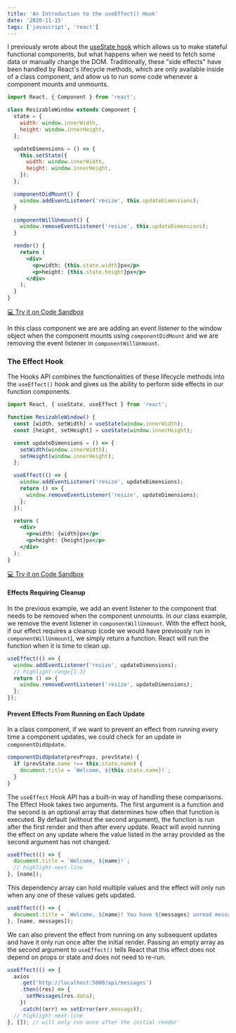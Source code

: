```yaml
---
title: 'An Introduction to the useEffect() Hook'
date: '2020-11-15'
tags: ['javascript', 'react']
---
```


I previously wrote about the [useState hook](/use-state-hook) which allows us to make stateful functional components, but what happens when we need to fetch some data or manually change the DOM. Traditionally, these "side effects" have been handled by React's lifecycle methods, which are only available inside of a class component, and allow us to run some code whenever a component mounts and unmounts.

```jsx
import React, { Component } from 'react';

class ResizableWindow extends Component {
  state = {
    width: window.innerWidth,
    height: window.innerHeight,
  };

  updateDimensions = () => {
    this.setState({
      width: window.innerWidth,
      height: window.innerHeight,
    });
  };

  componentDidMount() {
    window.addEventListener('resize', this.updateDimensions);
  }

  componentWillUnmount() {
    window.removeEventListener('resize', this.updateDimensions);
  }

  render() {
    return (
      <div>
        <p>width: {this.state.width}px</p>
        <p>height: {this.state.height}px</p>
      </div>
    );
  }
}
```

<a class="code-sandbox-link" href="https://codesandbox.io/s/use-effect-class-demo-dc5mk" target="_blank">💻 Try it on Code Sandbox</a>

In this class component we are are adding an event listener to the window object when the component mounts using `componentDidMount` and we are removing the event listener in `componentWillUnmount`.

### The Effect Hook

The Hooks API combines the functionalities of these lifecycle methods into the `useEffect()` hook and gives us the ability to perform side effects in our function components.

```jsx
import React, { useState, useEffect } from 'react';

function ResizableWindow() {
  const [width, setWidth] = useState(window.innerWidth);
  const [height, setHeight] = useState(window.innerHeight);

  const updateDimensions = () => {
    setWidth(window.innerWidth);
    setHeight(window.innerHeight);
  };

  useEffect(() => {
    window.addEventListener('resize', updateDimensions);
    return () => {
      window.removeEventListener('resize', updateDimensions);
    };
  });

  return (
    <div>
      <p>width: {width}px</p>
      <p>height: {height}px</p>
    </div>
  );
}
```

<a class="code-sandbox-link" href="https://codesandbox.io/s/use-effect-functional-demo-3ki4d" target="_blank">💻 Try it on Code Sandbox</a>

#### Effects Requiring Cleanup

In the previous example, we add an event listener to the component that needs to be removed when the component unmounts. In our class example, we remove the event listener in `componentWillUnmount`. With the effect hook, if our effect requires a cleanup (code we would have previously run in `componentWillUnmount`), we simply return a function. React will run the function when it is time to clean up.

```jsx
useEffect(() => {
  window.addEventListener('resize', updateDimensions);
  // highlight-range{1-3}
  return () => {
    window.removeEventListener('resize', updateDimensions);
  };
});
```

#### Prevent Effects From Running on Each Update

In a class component, if we want to prevent an effect from running every time a component updates, we could check for an update in `componentDidUpdate`.

```jsx
componentDidUpdate(prevProps, prevState) {
  if (prevState.name !== this.state.name) {
    document.title = `Welcome, ${this.state.name}!`;
  }
}
```

The `useEffect` Hook API has a built-in way of handling these comparisons. The Effect Hook takes two arguments. The first argument is a function and the second is an optional array that determines how often that function is executed. By default (without the second argument), the function is run after the first render and then after every update. React will avoid running the effect on any update where the value listed in the array provided as the second argument has not changed.

```jsx
useEffect(() => {
  document.title = `Welcome, ${name}!`;
  // highlight-next-line
}, [name]);
```

This dependency array can hold multiple values and the effect will only run when any one of these values gets updated.

```jsx
useEffect(() => {
  document.title = `Welcome, ${name}! You have ${messages} unread messages.`;
}, [name, messages]);
```

We can also prevent the effect from running on any subsequent updates and have it only run once after the initial render. Passing an empty array as the second argument to `useEffect()` tells React that this effect does not depend on props or state and does not need to re-run.

```jsx
useEffect(() => {
  axios
    .get('http://localhost:5000/api/messages')
    .then((res) => {
      setMessages(res.data);
    })
    .catch((err) => setError(err.message));
  // highlight-next-line
}, []); // will only run once after the initial render
```
